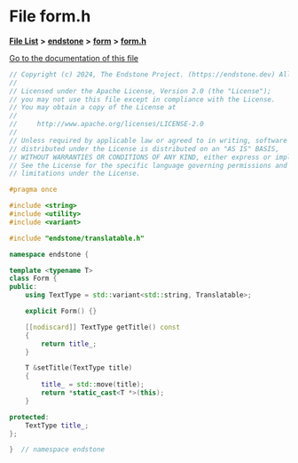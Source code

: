 

# File form.h

[**File List**](files.md) **>** [**endstone**](dir_6cf277b678674f97c7a2b6b3b2447b33.md) **>** [**form**](dir_0fd3b458603af3963ebb9c312a9238ec.md) **>** [**form.h**](form_8h.md)

[Go to the documentation of this file](form_8h.md)


```C++
// Copyright (c) 2024, The Endstone Project. (https://endstone.dev) All Rights Reserved.
//
// Licensed under the Apache License, Version 2.0 (the "License");
// you may not use this file except in compliance with the License.
// You may obtain a copy of the License at
//
//     http://www.apache.org/licenses/LICENSE-2.0
//
// Unless required by applicable law or agreed to in writing, software
// distributed under the License is distributed on an "AS IS" BASIS,
// WITHOUT WARRANTIES OR CONDITIONS OF ANY KIND, either express or implied.
// See the License for the specific language governing permissions and
// limitations under the License.

#pragma once

#include <string>
#include <utility>
#include <variant>

#include "endstone/translatable.h"

namespace endstone {

template <typename T>
class Form {
public:
    using TextType = std::variant<std::string, Translatable>;

    explicit Form() {}

    [[nodiscard]] TextType getTitle() const
    {
        return title_;
    }

    T &setTitle(TextType title)
    {
        title_ = std::move(title);
        return *static_cast<T *>(this);
    }

protected:
    TextType title_;
};

}  // namespace endstone
```


